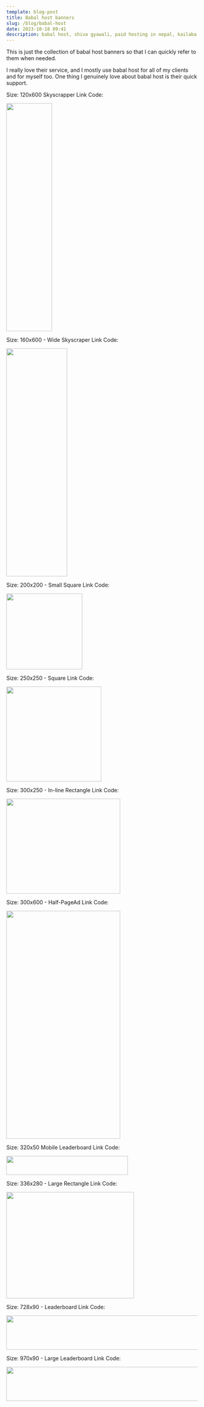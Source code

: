 ```yaml
---
template: blog-post
title: Babal host banners
slug: /blog/babal-host
date: 2023-10-18 09:41
description: babal host, shiva gyawali, paid hosting in nepal, kailaba hosting
---
```

This is just the collection of babal host banners so that I can quickly refer to them when needed.

I really love their service, and I mostly use babal host for all of my clients and for myself too. One thing I genuinely love about babal host is their quick support.


Size: 120x600 Skyscrapper
Link Code:

<a href="https://clients.babal.host/aff.php?aff=537&gocart=true"><img src="https://babal.host/img/affiliate/120x600Skyscraper.png" width="120" height="600" border="0"></a>


Size: 160x600 - Wide Skyscraper
Link Code:

<a href="https://clients.babal.host/aff.php?aff=537&gocart=true"><img src="https://babal.host/img/affiliate/160x600WideSkyscraper.png" width="160" height="600" border="0"></a>

Size: 200x200 - Small Square
Link Code:

<a href="https://clients.babal.host/aff.php?aff=537&gocart=true"><img src="https://babal.host/img/affiliate/200x200SmallSquare.png" width="200" height="200" border="0"></a>


Size: 250x250 - Square
Link Code:

<a href="https://clients.babal.host/aff.php?aff=537&gocart=true"><img src="https://babal.host/img/affiliate/250x250Square.png" width="250" height="250" border="0"></a>


Size: 300x250 - In-line Rectangle
Link Code:

<a href="https://clients.babal.host/aff.php?aff=537&gocart=true"><img src="https://babal.host/img/affiliate/300x250InlineRectangle.png" width="300" height="250" border="0"></a>

Size: 300x600 - Half-PageAd
Link Code:

<a href="https://clients.babal.host/aff.php?aff=537&gocart=true"><img src="https://babal.host/img/affiliate/300x600Half-PageAd.png" width="300" height="600" border="0"></a>


Size: 320x50 Mobile Leaderboard
Link Code:

<a href="https://clients.babal.host/aff.php?aff=537&gocart=true"><img src="https://babal.host/img/affiliate/320x50MobileLeaderboard.png" width="320" height="50" border="0"></a>

Size: 336x280 - Large Rectangle
Link Code:

<a href="https://clients.babal.host/aff.php?aff=537&gocart=true"><img src="https://babal.host/img/affiliate/336x280LargeRectangle.png" width="336" height="280" border="0"></a>


Size: 728x90 - Leaderboard
Link Code:

<a href="https://clients.babal.host/aff.php?aff=537&gocart=true"><img src="https://babal.host/img/affiliate/728x90Leaderboard.png" width="728" height="90" border="0"></a>

Size: 970x90 - Large Leaderboard
Link Code:

<a href="https://clients.babal.host/aff.php?aff=537&gocart=true"><img src="https://babal.host/img/affiliate/970x90LargeLeaderboard.png" width="970" height="90" border="0"></a>

